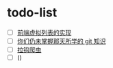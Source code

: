 # todo-list
- [ ] [前端虚拟列表的实现](https://zhuanlan.zhihu.com/p/34585166)
- [ ] [你们仍未掌握那天所学的 git 知识
](https://zhuanlan.zhihu.com/p/27443351)
- [ ] [拉钩爬虫](https://www.jianshu.com/p/253dbe627f4d?utm_campaign=haruki&utm_content=note&utm_medium=reader_share&utm_source=qq)
- [ ] ()
